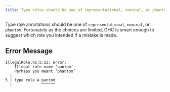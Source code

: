 ```yaml
---
title: Type roles should be one of representational, nominal, or phantom.
---
```


Type role annotations should be one of `representational`, `nominal`, or `phantom`. Fortunately as the choices are limited, GHC is smart enough to suggest which role you intended if a mistake is made.

## Error Message
```
IllegalRole.hs:5:13: error:
    Illegal role name ‘pantom’
    Perhaps you meant ‘phantom’
  |
5 | type role A pantom
  |             ^^^^^^
```
